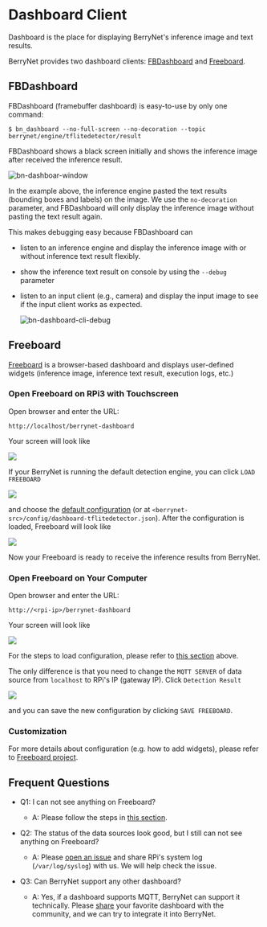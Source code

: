 # Dashboard Client

Dashboard is the place for displaying BerryNet's inference image and text results.

BerryNet provides two dashboard clients: [FBDashboard](#fbdashboard) and [Freeboard](#freeboard).

## FBDashboard

FBDashboard (framebuffer dashboard) is easy-to-use by only one command:

```
$ bn_dashboard --no-full-screen --no-decoration --topic berrynet/engine/tflitedetector/result
```

FBDashboard shows a black screen initially and shows the inference image after received the inference result.

![bn-dashboar-window](https://user-images.githubusercontent.com/292790/98456531-cbfdb400-21b9-11eb-8f00-133aa11f3f9f.png)

In the example above, the inference engine pasted the text results (bounding boxes and labels) on the image. We use the `no-decoration` parameter, and FBDashboard will only display the inference image without pasting the text result again.

This makes debugging easy because FBDashboard can

* listen to an inference engine and display the inference image with or without inference text result flexibly.
* show the inference text result on console by using the `--debug` parameter
* listen to an input client (e.g., camera) and display the input image to see if the input client works as expected.

    ![bn-dashboard-cli-debug](https://user-images.githubusercontent.com/292790/98456704-e173dd80-21bb-11eb-86c0-a0aaa5ab3323.png)

## Freeboard

[Freeboard](https://freeboard.io/) is a browser-based dashboard and displays user-defined widgets (inference image, inference text result, execution logs, etc.)

### Open Freeboard on RPi3 with Touchscreen

Open browser and enter the URL:

    http://localhost/berrynet-dashboard

Your screen will look like

![](https://user-images.githubusercontent.com/292790/58022461-14499200-7b40-11e9-8ec9-a4ce4adb3397.png)

If your BerryNet is running the default detection engine, you can click `LOAD FREEBOARD`

![](https://user-images.githubusercontent.com/292790/58027370-0f3e1000-7b4b-11e9-8a6f-db0bf5a21cad.png)

 and choose the [default configuration](https://raw.githubusercontent.com/DT42/BerryNet/master/config/dashboard-tflitedetector.json) (or at `<berrynet-src>/config/dashboard-tflitedetector.json`). After the configuration is loaded, Freeboard will look like

![](https://user-images.githubusercontent.com/292790/58022824-e31d9180-7b40-11e9-8706-8091d8640920.png)

Now your Freeboard is ready to receive the inference results from BerryNet.

### Open Freeboard on Your Computer

Open browser and enter the URL:

    http://<rpi-ip>/berrynet-dashboard

Your screen will look like

![](https://user-images.githubusercontent.com/292790/58022461-14499200-7b40-11e9-8ec9-a4ce4adb3397.png) 

For the steps to load configuration, please refer to [this section](#open-dashboard-on-your-computer) above.

The only difference is that you need to change the `MQTT SERVER` of data source from `localhost` to RPi's IP (gateway IP). Click `Detection Result`

![](https://user-images.githubusercontent.com/292790/58029129-8a54f580-7b4e-11e9-8567-d23630c3c712.png)

and you can save the new configuration by clicking `SAVE FREEBOARD`.

### Customization

For more details about configuration (e.g. how to add widgets), please refer to [Freeboard project](https://github.com/Freeboard/freeboard).

## Frequent Questions

* Q1: I can not see anything on Freeboard?
    * A: Please follow the steps in [this section](#open-dashboard-on-your-computer).

* Q2: The status of the data sources look good, but I still can not see anything on Freeboard?
    * A: Please [open an issue](https://github.com/DT42/BerryNet/issues/new) and share RPi's system log (`/var/log/syslog`) with us. We will help check the issue.

* Q3: Can BerryNet support any other dashboard?
    * A: Yes, if a dashboard supports MQTT, BerryNet can support it technically. Please [share](../../community/qa) your favorite dashboard with the community, and we can try to integrate it into BerryNet.
